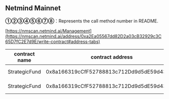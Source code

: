 ## Netmind Mainnet

**①②③④⑤⑥⑦⑧**：Represents the call method number in README.

[https://nmscan.netmind.ai/Management](https://nmscan.netmind.ai/address/0xa2Ea05567dd82D2a03cB32929c3C65D7fC2E7d9E/write-contract#address-tabs)

|contract name|contract address|Proposal ID|Operating Instructions|invoke methods|parameter invocation|
| --- | --- | --- |--- | --- |---|
|      StrategicFund    |   0x8a166319cCfF52788813c712Dd9d5dE59d43f75c |    99  | **③** deleteNodeAddr | deleteNodeAddr |  0xb4aa302c000000000000000000000000000000000000000000000000000000000000002000000000000000000000000000000000000000000000000000000000000000040000000000000000000000005f81564c1ff8e64e32d073e729f310f258730b5b000000000000000000000000d9ba81ea80c97a7013bc7868de177ef7a7ea6ff600000000000000000000000026d3aa3c8eefa66cfb497103eb1ba9a01218aeff000000000000000000000000aa34382b1dc885428e56e9d3dc69b4d3a5f1d27f  |
|      StrategicFund    |   0x8a166319cCfF52788813c712Dd9d5dE59d43f75c |    100  | **③** addNodeAddr | addNodeAddr |  0x2a6e315700000000000000000000000000000000000000000000000000000000000000200000000000000000000000000000000000000000000000000000000000000004000000000000000000000000c4e9f25ce5323daf8f8a9f16c815abd534562ebf000000000000000000000000e8cfb1a486c05eb1062af9b233c298f13dcef13c00000000000000000000000076c80645c872e98f5d09cdb94cbd5f8143c172d200000000000000000000000039894e4f50eee338595d93d5debb45dcde2e4464  |
